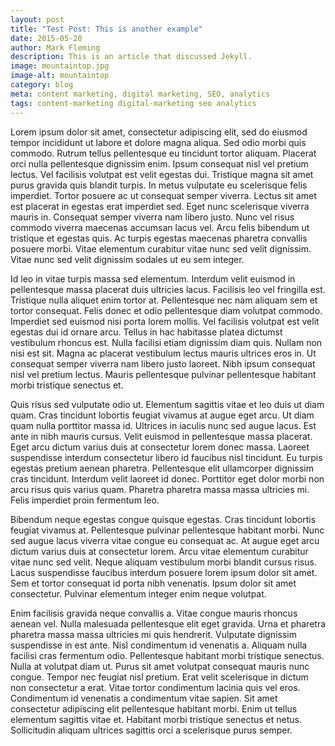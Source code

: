```yaml
---
layout: post
title: "Test Post: This is another example"
date: 2015-05-20
author: Mark Fleming
description: This is an article that discussed Jekyll.
image: mountaintop.jpg
image-alt: mountaintop
category: blog
meta: content marketing, digital marketing, SEO, analytics
tags: content-marketing digital-marketing seo analytics
---
```


Lorem ipsum dolor sit amet, consectetur adipiscing elit, sed do eiusmod tempor incididunt ut labore et dolore magna aliqua. Sed odio morbi quis commodo. Rutrum tellus pellentesque eu tincidunt tortor aliquam. Placerat orci nulla pellentesque dignissim enim. Ipsum consequat nisl vel pretium lectus. Vel facilisis volutpat est velit egestas dui. Tristique magna sit amet purus gravida quis blandit turpis. In metus vulputate eu scelerisque felis imperdiet. Tortor posuere ac ut consequat semper viverra. Lectus sit amet est placerat in egestas erat imperdiet sed. Eget nunc scelerisque viverra mauris in. Consequat semper viverra nam libero justo. Nunc vel risus commodo viverra maecenas accumsan lacus vel. Arcu felis bibendum ut tristique et egestas quis. Ac turpis egestas maecenas pharetra convallis posuere morbi. Vitae elementum curabitur vitae nunc sed velit dignissim. Vitae nunc sed velit dignissim sodales ut eu sem integer.

Id leo in vitae turpis massa sed elementum. Interdum velit euismod in pellentesque massa placerat duis ultricies lacus. Facilisis leo vel fringilla est. Tristique nulla aliquet enim tortor at. Pellentesque nec nam aliquam sem et tortor consequat. Felis donec et odio pellentesque diam volutpat commodo. Imperdiet sed euismod nisi porta lorem mollis. Vel facilisis volutpat est velit egestas dui id ornare arcu. Tellus in hac habitasse platea dictumst vestibulum rhoncus est. Nulla facilisi etiam dignissim diam quis. Nullam non nisi est sit. Magna ac placerat vestibulum lectus mauris ultrices eros in. Ut consequat semper viverra nam libero justo laoreet. Nibh ipsum consequat nisl vel pretium lectus. Mauris pellentesque pulvinar pellentesque habitant morbi tristique senectus et.

Quis risus sed vulputate odio ut. Elementum sagittis vitae et leo duis ut diam quam. Cras tincidunt lobortis feugiat vivamus at augue eget arcu. Ut diam quam nulla porttitor massa id. Ultrices in iaculis nunc sed augue lacus. Est ante in nibh mauris cursus. Velit euismod in pellentesque massa placerat. Eget arcu dictum varius duis at consectetur lorem donec massa. Laoreet suspendisse interdum consectetur libero id faucibus nisl tincidunt. Eu turpis egestas pretium aenean pharetra. Pellentesque elit ullamcorper dignissim cras tincidunt. Interdum velit laoreet id donec. Porttitor eget dolor morbi non arcu risus quis varius quam. Pharetra pharetra massa massa ultricies mi. Felis imperdiet proin fermentum leo.

Bibendum neque egestas congue quisque egestas. Cras tincidunt lobortis feugiat vivamus at. Pellentesque pulvinar pellentesque habitant morbi. Nunc sed augue lacus viverra vitae congue eu consequat ac. At augue eget arcu dictum varius duis at consectetur lorem. Arcu vitae elementum curabitur vitae nunc sed velit. Neque aliquam vestibulum morbi blandit cursus risus. Lacus suspendisse faucibus interdum posuere lorem ipsum dolor sit amet. Sem et tortor consequat id porta nibh venenatis. Ipsum dolor sit amet consectetur. Pulvinar elementum integer enim neque volutpat.

Enim facilisis gravida neque convallis a. Vitae congue mauris rhoncus aenean vel. Nulla malesuada pellentesque elit eget gravida. Urna et pharetra pharetra massa massa ultricies mi quis hendrerit. Vulputate dignissim suspendisse in est ante. Nisl condimentum id venenatis a. Aliquam nulla facilisi cras fermentum odio. Pellentesque habitant morbi tristique senectus. Nulla at volutpat diam ut. Purus sit amet volutpat consequat mauris nunc congue. Tempor nec feugiat nisl pretium. Erat velit scelerisque in dictum non consectetur a erat. Vitae tortor condimentum lacinia quis vel eros. Condimentum id venenatis a condimentum vitae sapien. Sit amet consectetur adipiscing elit pellentesque habitant morbi. Enim ut tellus elementum sagittis vitae et. Habitant morbi tristique senectus et netus. Sollicitudin aliquam ultrices sagittis orci a scelerisque purus semper.
